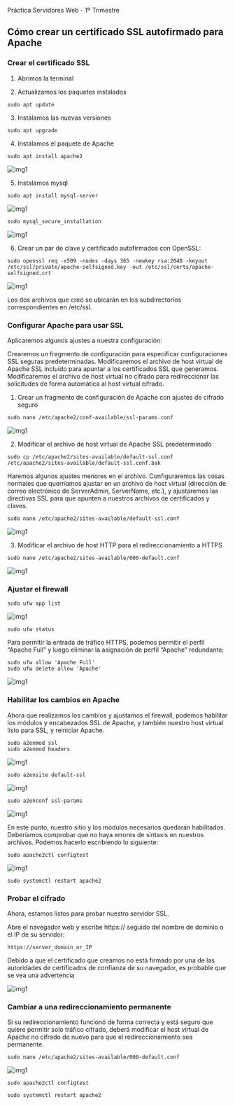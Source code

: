  Práctica Servidores Web - 1º Trimestre


## Cómo crear un certificado SSL autofirmado para Apache

### Crear el certificado SSL

1. Abrimos la terminal

2. Actualizamos los paquetes instalados
`````
sudo apt update

`````

3. Instalamos las nuevas versiones
````
sudo apt upgrade
````
4. Instalamos el paquete de Apache
`````
sudo apt install apache2
`````

![img1](https://github.com/Ivanccampos/Servicios-de-red-e-Internet/blob/86b11fc8c59f5162ed1d8f147f54630acf1e5243/AWS/aws_img/Screenshot_4.png)
<br>

5. Instalamos mysql
`````
sudo apt install mysql-server
`````

![img1](https://github.com/Ivanccampos/Servicios-de-red-e-Internet/blob/86b11fc8c59f5162ed1d8f147f54630acf1e5243/AWS/aws_img/Screenshot_5.png)

`````
sudo mysql_secure_installation
`````

![img1](https://github.com/Ivanccampos/Servicios-de-red-e-Internet/blob/86b11fc8c59f5162ed1d8f147f54630acf1e5243/AWS/aws_img/Screenshot_6.png)


6. Crear un par de clave y certificado autofirmados con OpenSSL:
````
sudo openssl req -x509 -nodes -days 365 -newkey rsa:2048 -keyout /etc/ssl/private/apache-selfsigned.key -out /etc/ssl/certs/apache-selfsigned.crt
````
![img1](https://github.com/Ivanccampos/Servicios-de-red-e-Internet/blob/86b11fc8c59f5162ed1d8f147f54630acf1e5243/AWS/aws_img/Screenshot_8.png)

Los dos archivos que creó se ubicarán en los subdirectorios correspondientes en /etc/ssl.

### Configurar Apache para usar SSL

Aplicaremos algunos ajustes a nuestra configuración:

Crearemos un fragmento de configuración para especificar configuraciones SSL seguras predeterminadas.
Modificaremos el archivo de host virtual de Apache SSL incluido para apuntar a los certificados SSL que generamos.
Modificaremos el archivo de host virtual no cifrado para redireccionar las solicitudes de forma automática al host virtual cifrado.

1. Crear un fragmento de configuración de Apache con ajustes de cifrado seguro
`````
sudo nano /etc/apache2/conf-available/ssl-params.conf
`````

![img1](https://github.com/Ivanccampos/Servicios-de-red-e-Internet/blob/86b11fc8c59f5162ed1d8f147f54630acf1e5243/AWS/aws_img/Screenshot_9.png)


2. Modificar el archivo de host virtual de Apache SSL predeterminado
`````
sudo cp /etc/apache2/sites-available/default-ssl.conf /etc/apache2/sites-available/default-ssl.conf.bak
`````
Haremos algunos ajustes menores en el archivo. Configuraremos las cosas normales que querríamos ajustar en un archivo de host virtual (dirección de correo electrónico de ServerAdmin, ServerName, etc.), y ajustaremos las directivas SSL para que apunten a nuestros archivos de certificados y claves.

`````
sudo nano /etc/apache2/sites-available/default-ssl.conf
`````

![img1](https://github.com/Ivanccampos/Servicios-de-red-e-Internet/blob/86b11fc8c59f5162ed1d8f147f54630acf1e5243/AWS/aws_img/Screenshot_11.png)


3. Modificar el archivo de host HTTP para el redireccionamiento a HTTPS
`````
sudo nano /etc/apache2/sites-available/000-default.conf
`````
![img1](https://github.com/Ivanccampos/Servicios-de-red-e-Internet/blob/86b11fc8c59f5162ed1d8f147f54630acf1e5243/AWS/aws_img/Screenshot_12.png)


### Ajustar el firewall
`````
sudo ufw app list
`````

![img1](https://github.com/Ivanccampos/Servicios-de-red-e-Internet/blob/86b11fc8c59f5162ed1d8f147f54630acf1e5243/AWS/aws_img/Screenshot_13.png)

`````
sudo ufw status
`````

Para permitir la entrada de tráfico HTTPS, podemos permitir el perfil “Apache Full” y luego eliminar la asignación de perfil “Apache” redundante:
`````
sudo ufw allow 'Apache Full'
sudo ufw delete allow 'Apache'
`````

![img1](https://github.com/Ivanccampos/Servicios-de-red-e-Internet/blob/86b11fc8c59f5162ed1d8f147f54630acf1e5243/AWS/aws_img/Screenshot_14.png)

### Habilitar los cambios en Apache

Ahora que realizamos los cambios y ajustamos el firewall, podemos habilitar los módulos y encabezados SSL de Apache, y también nuestro host virtual listo para SSL, y reiniciar Apache.

`````
sudo a2enmod ssl
sudo a2enmod headers
`````
![img1](https://github.com/Ivanccampos/Servicios-de-red-e-Internet/blob/86b11fc8c59f5162ed1d8f147f54630acf1e5243/AWS/aws_img/Screenshot_15.png)

`````
sudo a2ensite default-ssl
`````
![img1](https://github.com/Ivanccampos/Servicios-de-red-e-Internet/blob/86b11fc8c59f5162ed1d8f147f54630acf1e5243/AWS/aws_img/Screenshot_17.png)

`````
sudo a2enconf ssl-params
`````
![img1](https://github.com/Ivanccampos/Servicios-de-red-e-Internet/blob/86b11fc8c59f5162ed1d8f147f54630acf1e5243/AWS/aws_img/Screenshot_16.png)


En este punto, nuestro sitio y los módulos necesarios quedarán habilitados. Deberíamos comprobar que no haya errores de sintaxis en nuestros archivos. Podemos hacerlo escribiendo lo siguiente:
`````
sudo apache2ctl configtest
`````
![img1](https://github.com/Ivanccampos/Servicios-de-red-e-Internet/blob/86b11fc8c59f5162ed1d8f147f54630acf1e5243/AWS/aws_img/Screenshot_18.png)

`````
sudo systemctl restart apache2
`````

### Probar el cifrado

Ahora, estamos listos para probar nuestro servidor SSL.

Abre el navegador web y escribe https:// seguido del nombre de dominio o el IP de su servidor:

`````
https://server_domain_or_IP
`````
Debido a que el certificado que creamos no está firmado por una de las autoridades de certificados de confianza de su navegador, es probable que se vea una advertencia

![img1](https://github.com/Ivanccampos/Servicios-de-red-e-Internet/blob/86b11fc8c59f5162ed1d8f147f54630acf1e5243/AWS/aws_img/Screenshot_19.png)

### Cambiar a una redireccionamiento permanente

Si su redireccionamiento funcionó de forma correcta y está seguro que quiere permitir solo tráfico cifrado, deberá modificar el host virtual de Apache no cifrado de nuevo para que el redireccionamiento sea permanente. 


`````
sudo nano /etc/apache2/sites-available/000-default.conf
`````
![img1](https://github.com/Ivanccampos/Servicios-de-red-e-Internet/blob/86b11fc8c59f5162ed1d8f147f54630acf1e5243/AWS/aws_img/Screenshot_20.png)

`````
sudo apache2ctl configtest
`````

`````
sudo systemctl restart apache2
`````

<br>

<br>
